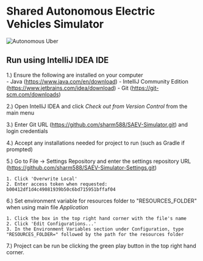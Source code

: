 # Shared Autonomous Electric Vehicles Simulator

![Autonomous Uber](https://s.marketwatch.com/public/resources/images/MW-EV890_uberse_ZH_20160914102258.jpg)

## Run using IntelliJ IDEA IDE

1.) Ensure the following are installed on your computer  
    - Java (https://www.java.com/en/download)
    - IntelliJ Community Edition (https://www.jetbrains.com/idea/download)
    - Git (https://git-scm.com/downloads)

2.) Open IntelliJ IDEA and click *Check out from Version Control* from the main menu

3.) Enter Git URL (https://github.com/sharm588/SAEV-Simulator.git) and login credentials

4.) Accept any installations needed for project to run (such as Gradle if prompted)

5.) Go to File -> Settings Repository and enter the settings repository URL (https://github.com/sharm588/SAEV-Simulator-Settings.git)
    
    1. Click 'Overwrite Local'
    2. Enter access token when requested: b00412df1d4c49081939b50c6bd715951bffaf04
    
6.) Set environment variable for resources folder to "RESOURCES_FOLDER" when using main file *Application*
   
    1. Click the box in the top right hand corner with the file's name
    2. Click 'Edit Configurations...'
    3. In the Environment Variables section under Configuration, type "RESOURCES_FOLDER=" followed by the path for the resources folder

7.) Project can be run be clicking the green play button in the top right hand corner.
